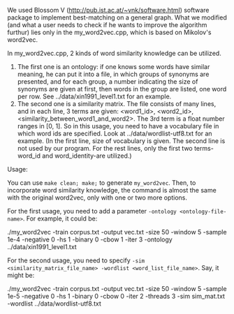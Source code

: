 We used Blossom V (http://pub.ist.ac.at/~vnk/software.html) software package to implement best-matching on a general graph. What we modified (and what a user needs to check if he wants to improve the algorithm furthur) lies only in the my_word2vec.cpp, which is based on Mikolov's word2vec.

In my_word2vec.cpp, 2 kinds of word similarity knowledge can be utilized.
1. The first one is an ontology: if one knows some words have similar meaning, he can put it into a file, in which groups of synonyms are presented, and for each group, a number indicating the size of synonyms are given at first, then words in the group are listed, one word per row. See ../data/xin1991_level1.txt for an example.
2. The second one is a similarity matrix. The file consists of many lines, and in each line, 3 terms are given: <word1_id>, <word2_id>, <similarity_between_word1_and_word2>. The 3rd term is a float number ranges in [0, 1]. So in this usage, you need to have a vocabulary file in which word ids are specified. Look at ../data/wordlist-utf8.txt for an example. (In the first line, size of vocabulary is given. The second line is not used by our program. For the rest lines, only the first two terms-word_id and word_identity-are utilized.)


Usage:

You can use `make clean; make;` to generate `my_word2vec`. Then, to incorporate word similarity knowledge, the command is almost the same with the original word2vec, only with one or two more options.

For the first usage, you need to add a parameter `-ontology <ontology-file-name>`. For example, it could be:

./my_word2vec -train corpus.txt -output vec.txt -size 50 -window 5 -sample 1e-4 -negative 0 -hs 1 -binary 0 -cbow 1 -iter 3 -ontology ../data/xin1991_level1.txt


For the second usage, you need to specify `-sim <similarity_matrix_file_name> -wordlist <word_list_file_name>`. Say, it might be:

./my_word2vec -train corpus.txt -output vec.txt -size 50 -window 5 -sample 1e-5 -negative 0 -hs 1 -binary 0 -cbow 0 -iter 2 -threads 3 -sim sim_mat.txt -wordlist ../data/wordlist-utf8.txt
